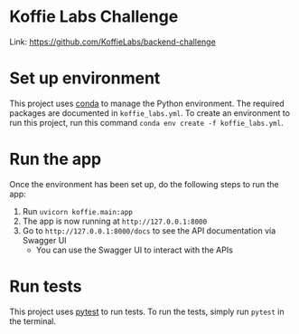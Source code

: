 # Koffie Labs Challenge

Link: https://github.com/KoffieLabs/backend-challenge

# Set up environment
This project uses [conda](https://docs.conda.io/en/latest/miniconda.html) to manage the Python environment. The required packages are documented in `koffie_labs.yml`.
To create an environment to run this project, run this command `conda env create -f koffie_labs.yml`.

# Run the app
Once the environment has been set up, do the following steps to run the app:
1. Run `uvicorn koffie.main:app`
1. The app is now running at `http://127.0.0.1:8000`
1. Go to `http://127.0.0.1:8000/docs` to see the API documentation via Swagger UI
    * You can use the Swagger UI to interact with the APIs

# Run tests
This project uses [pytest](https://docs.pytest.org/en/7.1.x/contents.html) to run tests. To run the tests, simply run `pytest` in the terminal.